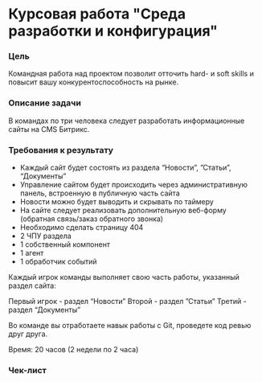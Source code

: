 # Курсовая работа "Среда разработки и конфигурация"

### Цель

Командная работа над проектом позволит отточить hard- и soft skills и повысит вашу конкурентоспособность на рынке.

### Описание задачи

В командах по три человека следует разработать информационные сайты на CMS Битрикс. 

### Требования к результату

* Каждый сайт будет состоять из раздела “Новости”, ”Статьи”, “Документы”
* Управление сайтом будет происходить через административную панель, встроенную в публичную часть сайта
* Новости можно будет выводить и скрывать по таймеру
* На сайте следует реализовать дополнительную веб-форму (обратная связь/заказ обратного звонка)
* Необходимо сделать страницу 404
* 2 ЧПУ раздела
* 1 собственный компонент
* 1 агент
* 1 обработчик событий

Каждый игрок команды выполняет свою часть работы, указанный раздел сайта:

Первый игрок - раздел “Новости”
Второй - раздел ”Статьи”
Третий - раздел “Документы”

Во команде вы отработаете навык работы с Git, проведете код ревью друг друга.

Время:
20 часов (2 недели по 2 часа)

### Чек-лист



